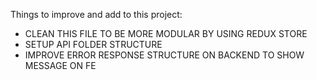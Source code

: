 Things to improve and add to this project:

- CLEAN THIS FILE TO BE MORE MODULAR BY USING REDUX STORE
- SETUP API FOLDER STRUCTURE
- IMPROVE ERROR RESPONSE STRUCTURE ON BACKEND TO SHOW MESSAGE ON FE
